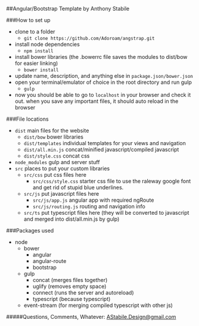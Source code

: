 ##Angular/Bootstrap Template by Anthony Stabile

###How to set up
- clone to a folder 
  - ``` git clone https://github.com/Adoroam/angstrap.git ```
- install node dependencies
  - ``` npm install ```
- install bower libraries (the .bowerrc file saves the modules to dist/bow for easier linking)
  - ``` bower install ```
- update name, description, and anything else in ``` package.json/bower.json ```
- open your terminal/emulator of choice in the root directory and run gulp
  - ``` gulp ```
- now you should be able to go to ``` localhost ``` in your browser and check it out. when you save any important files, it should auto reload in the browser

###File locations
- ``` dist ``` main files for the website
  - ``` dist/bow ``` bower libraries
  - ``` dist/templates ``` individual templates for your views and navigation
  - ``` dist/all.min.js ``` concat/minified javascript/compiled javascript
  - ``` dist/style.css ``` concat css
- ``` node_modules ``` gulp and server stuff
- ``` src ``` places to put your custom libraries
  - ``` src/css ``` put css files here
    - ``` src/css/style.css ``` starter css file to use the raleway google font and get rid of stupid blue underlines.
  - ``` src/js ``` put javascript files here
    - ``` src/js/app.js ``` angular app with required ngRoute
    - ``` src/js/routing.js ``` routing and navigation info
  - ``` src/ts ``` put typescript files here (they will be converted to javascript and merged into dist/all.min.js by gulp)

###Packages used
- node
  - bower
    - angular
    - angular-route
    - bootstrap
  - gulp
    - concat (merges files together)
    - uglify (removes empty space)
    - connect (runs the server and autoreload)
    - typescript (because typescript)
  - event-stream (for merging compiled typescript with other js)

#####Questions, Comments, Whatever:
AStabile.Design@gmail.com